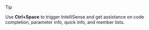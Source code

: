 > [!TIP]  
> Use **Ctrl+Space** to trigger IntelliSense and get assistance on code completion, parameter info, quick info, and member lists.
